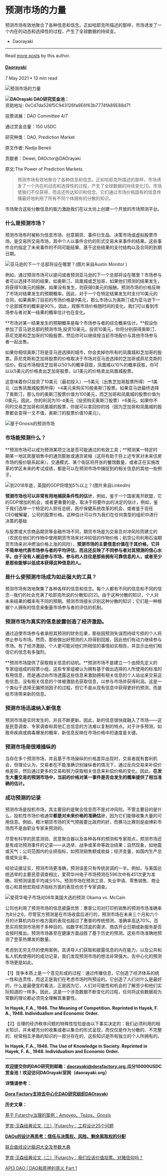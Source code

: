 

预测市场的力量
=======


预测市场有效地聚合了各种信息和信念。正如哈耶克所描述的那样，市场诱发了一个内在的动态和选择性的过程，产生了全球数据的持续变。




* Daorayaki
---------


Read [more posts](/author/daorayaki/) by this author.



#### [Daorayaki](/author/daorayaki/)



7 May 2021
• 13 min read






![预测市场的力量](/content/images/size/w2000/2021/05/5-1.png)



![](http://daorayaki.org/content/images/2021/05/640-5.png)**DAOrayaki DAO研究奖金池：**  
资助地址: 0xCd7da526f5C943126fa9E6f63b7774fA89E88d71

投票进展：DAO Committee 4/7 

通过赏金总量：150 USDC

研究种类：DAO, Prediction Market

原文作者: Nadja Beneš

贡献者：Dewei, DAOctor@DAOrayaki

原文:The Power of Prediction Markets


> 预测市场有效地聚合了各种信息和信念。正如哈耶克所描述的那样，市场诱发了一个内在的动态和选择性的过程，产生了全球数据的持续变化[1]。市场使我们不仅获得，而且还传达知识和信念。它们通过市场价格固有的信息传播最好地利用了所有不同个体拥有的分散的知识。  
> 

市场聚合这些分散信息的能力激励我们在以太坊上创建一个开放的市场预测平台。

### 什么是预测市场？

预测市场有时被称为信息市场、创意期货、事件衍生品、决策市场或虚拟股票市场，是交易所交易市场，其中个人以事件合约的形式交易未来事件的结果。这些事件合约指定了未来事件的不同可能结果、基于这些结果的支付结构以及合同的到期日期。

![](http://daorayaki.org/content/images/2021/05/5.png)亚马逊的下一个总部将设在哪里？(图片来自Austin Monitor )

例如，通过预测市场可以提问或者预测亚马逊的下一个总部将设在哪里？市场参与者可以选择不同的结果，如奥斯汀、凤凰城或芝加哥，如果他们预测的结果发生，将获得10美元的报酬，如果没有发生，则获得0美元的报酬。预测市场的价格反映了市场对结果发生的预期概率。因此，对于一个在特定结果发生时支付10美元的合同，如果奥斯汀目前的市场价格是9美元，那么市场认为奥斯汀成为亚马逊下一个总部城市的概率是90%。因此，观察市场价格随时间的变化，我们可以看到市场参与者对某一结果的概率估计也在变化。

**市场对某一结果发生的预期概率是每个市场参与者的综合概率估计。**假设你参加了亚马逊总部的预测市场,投资10美元。投资10美元，你将分别获得奥斯汀、菲尼克斯和芝加哥的10股股票，然后你可以继续按当前市场股价与其他市场参与者一起出售。

如果你相信奥斯汀将是亚马逊选择的城市，你会卖掉你所有的凤凰城和芝加哥的股票。菲尼克斯和芝加哥股票的价格取决于市场对亚马逊选择的芝加哥或菲尼克斯的估价。假设市场相信芝加哥以50%的概率获胜，凤凰城以10%的概率获胜，你可以以5美元的价格卖出芝加哥股票，以1美元的价格卖出凤凰城股票。

这意味着你只投资了10美元（最初投入）—5美元（出售芝加哥股票所得）—1美元（出售凤凰城股票所得）=4美元来购买10股奥斯汀股票。如果亚马逊最终选择了奥斯汀，那么你的奥斯汀股票价值为100美元，而芝加哥和凤凰城的股票价值为0美元。因此，你的利润为10-4美元（投资购买奥斯汀股票）=6美元。如果你不同时交易芝加哥和凤凰城的股票，你就可以拿回你的钱（因为芝加哥和凤凰城的股票都会变得一文不值，奥斯汀的股票价值10美元）。

![](http://daorayaki.org/content/images/2021/05/6.png)基于Gnosis的预测市场

### 市场能预测什么？

**预测市场可以成为预测某项立法是否可能通过的有效工具；**预测某一特定时期某一地区房屋销售中的通货膨胀或通货紧缩（这将有助于将上述专家对未来住房市场的报价联系起来）。交通模式、某个街区将开张的餐馆数量，或者正在实施改革的学区未来的考试成绩，都是可以在预测市场中捕捉到的相关信息的其他一些例子。

![](http://daorayaki.org/content/images/2021/05/7.png)到2018年底，英国的GDP将增加5%以上？(图片来自LinkedIn)

**预测市场也可以非常有用地捕获条件性的估计**，例如，鉴于一个国家离开欧盟，它的GDP增加的机会，或者更重要的是，取决于将要作出的决定的估计，例如，鉴于我们选举一个特定的人担任总统，医疗保健系统改革的机会，或者鉴于现任CEO被解雇，公司的股票价格。这种估计可以作为我们在任何类型的组织中进行决策的基础

与股票或大宗商品期货等金融市场不同，期货市场是为交易员对冲风险而建立的（农民在他们的作物中使用期货市场来对冲较低的作物价格；航空公司利用石油期货市场来对冲燃油价格上涨的风险），**预测市场的主要信息价值在于其价格，它并不简单地代表市场参与者的平均评估，而且还反映了不同参与者对其预测的信心水平。由于没有人被迫参与市场，参与的人往往是那些拥有可靠信息的人，或者至少是那些能够以低成本获得这种信息的人。**

### 是什么使预测市场成为如此强大的工具？

预测市场有效地聚集了各种各样的信息和信念。每个人都有不同的信息和不同的信念--我们的社会充满了哈耶克所说的分散知识[2]。由于这种分散的知识，个人对未来结果的概率有不同的预期。预测市场擅长识别这种分散的知识；它们是一种根据个人拥有的信息来衡量市场参与者的评估的机制。

### 预测市场为真实的信息披露创造了经济激励。

通过迫使市场参与者承担其预测的财务后果，那些因预测失误而持续亏损的个人将停止参与市场。然而，那些做出好预测的人将得到回报，因此他们有动力继续参与市场。有了经济激励，个人更可能对他们所相信的事情如实相告，并显示出他们相信它的信念有多强烈。

**预测市场提供了获取相关信息的动机。**预测市场不是建立一个由预先定义的专家组组成的投票小组，这些专家组被认为拥有基于做出选择的人所使用的标准的有用信息，而是通过向市场透露这些信息来激励拥有相关信息的个人站出来交易这些信息。没有相关信息的个体被激励去获取信息，以参与市场并获得利润。这是一个类似于选择无偏预测因子的过程，但它不是从现有信息中获得更好的预测，而是给市场带来新的信息。

### 预测市场迅速纳入新信息

预测市场是实时发生的，并且不断更新。因此，新的信息很快就融入了市场——这是民意调查、专家调查和其他汇总信息的方法难以复制的特点。对于许多预测，如致命疾病或病毒爆发的概率，新信息反映在市场价格中的速度是关键。

### 预测市场是很难操纵的

当存在多个预测市场，并且基于市场操纵的价格差异出现时，交易者就有套利机会，但理论认为，交易者在不能准确识别操纵者的情况下，通过反向交易来补偿价格差异，然后通过更多的交易和努力获取相关信息来补偿价格的变化。因此，**在发生大量交易的预测市场中，当前的价格对某一事件是否会发生的概率提供了相当准确的估计。**

### 成功预测的记录

预测市场是投机市场，其主要目的是聚合信息而不是对冲风险。不管主要目的是什么，投机性市场价格通常**都是对未来价格的准确估计**，因为它们能够收集大量的可用信息。例如，橙汁期货市场的天气预报要比政府的好，而赛马比赛则是由博彩市场而不是由职业专家来预测的。

尽管有科学的民意测验、民意聚合器以及各种各样的预测和专家观点，预测市场还是有成功预测事件的记录——从选举、战争或革命等政治结果；自然现象，如地震或天气；公司范围内的业绩指标，如预测销售额或收益；经济变量，如国内生产总值或失业率。

经验证据证实，预测市场更准确，预测误差只有传统民调的一半。例如，与美国总统选举的主要民意调查相比，爱荷华州电子市场预测在596次中有451次更为准确，将预测误差平均减少5%。预测市场在预测工资、失业申请、零售销售、商业信心和其他宏观经济指标方面的表现也优于专家调查。

![](http://daorayaki.org/content/images/2021/05/8.png)爱荷华电子市场对08年美国大选的预测 Obama vs. McCain

公司也利用了预测市场的信息披露优势：惠普公司对打印机销售的预测市场准确率为8分之6，尽管官方预测是在市场收盘后进行的，预测市场在未来三个月和六个月的计算机内存价格方面的表现也超过了惠普的传统预测，准确率高达70%。百思买将预测市场用于多种目的，如数字机顶盒的需求、商店开业日期或新服务是否会按时推出。预测市场甚至在健康方面战胜了基于历史的预测。这些市场准确地预测了登革热爆发的数量。

考虑到无穷无尽的使用案例，其诱导人们获取和披露信息的内在能力，以及公共和私人机构使用时的成功记录，我们发现预测市场的想法非常强大。去中心化的预测市场更是如此。

【1】竞争本质上是一个意见形成的过程：通过传播信息，它创造了经济体系的统一性和连贯性，而这正是我们在考虑市场时所预设的。它创造了人们对什么是最好的，什么是最便宜的看法，正是因为它，人们对可能性和机会的了解至少和他们实际知道的一样多。因此，这是一个涉及数据不断变化的过程，任何将这些数据视为常数的理论都必须完全理解其重要性。

**In Hayek, F.A., 1946. The Meaning of Competition. Reprinted in Hayek, F. A., 1948. Individualism and Economic Order.**

【2】合理的经济秩序问题的特殊性恰恰是由以下事实决定的：我们必须利用的相关知识，并未被充分的收集或者以集合的形式呈现，而仅仅是作为分散的、不完整的、经常相互矛盾的知识的一部分存在的，这些知识是所有独立的个人所拥有的。

**In Hayek, F.A., 1946. The Use of Knowledge in Society. Reprinted in Hayek, F. A., 1948. Individualism and Economic Order.**



---

**欢迎提交你的DAO研究到邮箱：daorayaki@dorafactory.org,瓜分10000USDC赏金池！欢迎访问DAOrayaki官网（daorayaki.org）**

**详情请参考：**

**[Dora Factory支持去中心化DAO研究组织DAOrayaki](http://mp.weixin.qq.com/s?__biz=MzkyNDIxMTM4Ng==&mid=2247483808&idx=1&sn=df951c963f866525ac1a63395be0d28d&chksm=c1d80075f6af8963e9eece49f88b2455402395dd36020293af9bfa9a40a7ed9c227f669dea1c&scene=21#wechat_redirect)**

**历史文章：**

[基于 Futarchy治理的案例：Amoveo、Tezos、Gnosis](https://mp.weixin.qq.com/s/39kNpR-uiTyIgFWz7MQbpA)

[罗宾·汉森经典论文（三）|Futarchy：工程设计25个问题](https://mp.weixin.qq.com/s/bNP09J8pJHXU1NZ2ul3n_w)

**[DAOs的设计再思考：信任与决策权、风险、剩余索取权的分配](http://mp.weixin.qq.com/s?__biz=MzkyNDIxMTM4Ng==&mid=2247484100&idx=1&sn=336bdc7b92314aeea4f24fcddaf2d165&chksm=c1d80311f6af8a07a18fd5e9aa0226d011283575c6707d2bd241afc93258a72c13e38d84ba27&scene=21#wechat_redirect)**

[联合曲线设计脑洞大全及参数大典](https://mp.weixin.qq.com/s/im9j9acwcTGBpLgDv96fxw)

[罗宾·汉森经典论文（二）|Futarchy：我们应该价值投票、对赌信仰吗？](https://mp.weixin.qq.com/s/V82SbvgWQ-PfF5uP0UOpmQ)

[API3 DAO | DAO和质押的意义 Part 1](https://mp.weixin.qq.com/s/6MfyihUGP0DJn46EdSwRzA)




